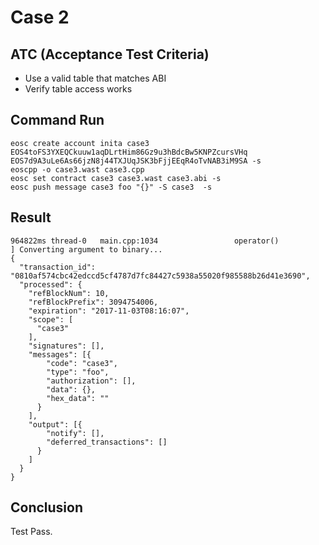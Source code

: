 # Case 2

## ATC (Acceptance Test Criteria)
- Use a valid table that matches ABI
- Verify table access works

## Command Run
```
eosc create account inita case3 EOS4toFS3YXEQCkuuw1aqDLrtHim86Gz9u3hBdcBw5KNPZcursVHq EOS7d9A3uLe6As66jzN8j44TXJUqJSK3bFjjEEqR4oTvNAB3iM9SA -s
eoscpp -o case3.wast case3.cpp
eosc set contract case3 case3.wast case3.abi -s
eosc push message case3 foo "{}" -S case3  -s
```


## Result
```
964822ms thread-0   main.cpp:1034                 operator()           ] Converting argument to binary...
{
  "transaction_id": "0810af574cbc42edccd5cf4787d7fc84427c5938a55020f985588b26d41e3690",
  "processed": {
    "refBlockNum": 10,
    "refBlockPrefix": 3094754006,
    "expiration": "2017-11-03T08:16:07",
    "scope": [
      "case3"
    ],
    "signatures": [],
    "messages": [{
        "code": "case3",
        "type": "foo",
        "authorization": [],
        "data": {},
        "hex_data": ""
      }
    ],
    "output": [{
        "notify": [],
        "deferred_transactions": []
      }
    ]
  }
}
```

## Conclusion
Test Pass.

